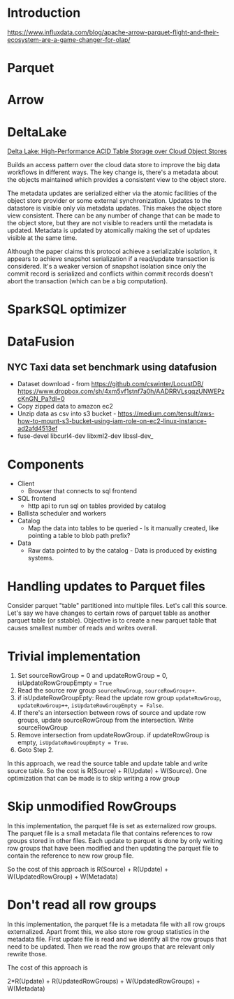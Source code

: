 # Introduction
https://www.influxdata.com/blog/apache-arrow-parquet-flight-and-their-ecosystem-are-a-game-changer-for-olap/
# Parquet
# Arrow
# DeltaLake
[Delta Lake: High-Performance ACID Table Storage over
Cloud Object Stores](https://cs.stanford.edu/people/matei/papers/2020/vldb_delta_lake.pdf)

Builds an access pattern over the cloud data store to improve the big data workflows in different ways.
The key change is, there's a metadata about the objects maintained which provides a consistent view to the object store.

The metadata updates are serialized either via the atomic facilities of the object store provider or some external synchronization.
Updates to the datastore is visible only via metadata updates. This makes the object store view consistent. There can be any number
of change that can be made to the object store, but they are not visible to readers until the metadata is updated. Metadata is updated
by atomically making the set of updates visible at the same time.

Although the paper claims this protocol achieve a serializable isolation, it appears to achieve snapshot serialization if a read/update transaction is considered. It's a weaker version of snapshot isolation since only the commit record is serialized and conflicts within commit records doesn't abort the transaction (which can be a big computation).

# SparkSQL optimizer

# DataFusion
## NYC Taxi data set benchmark using datafusion
* Dataset download - from https://github.com/cswinter/LocustDB/ https://www.dropbox.com/sh/4xm5vf1stnf7a0h/AADRRVLsqqzUNWEPzcKnGN_Pa?dl=0
* Copy zipped data to amazon ec2
* Unzip data as csv into s3 bucket - https://medium.com/tensult/aws-how-to-mount-s3-bucket-using-iam-role-on-ec2-linux-instance-ad2afd4513ef
* fuse-devel libcurl4-dev libxml2-dev libssl-dev_


# Components
* Client
  * Browser that connects to sql frontend
* SQL frontend
  * http api to run sql on tables provided by catalog
* Ballista scheduler and workers
* Catalog
  * Map the data into tables to be queried - Is it manually created, like pointing a table to blob path prefix?
* Data
  * Raw data pointed to by the catalog - Data is produced by existing systems.

# Handling updates to Parquet files
Consider parquet "table" partitioned into multiple files. Let's call this source. Let's say we have changes to certain rows of parquet table as another parquet table (or sstable). Objective is to create a new parquet table that causes smallest number of reads and writes overall.

# Trivial implementation

1. Set sourceRowGroup = 0 and updateRowGroup = 0, isUpdateRowGroupEmpty = `True`
2. Read the source row group `sourceRowGroup`, `sourceRowGroup++`.
3. if isUpdateRowGroupEpty: Read the update row group `updateRowGroup`, `updateRowGroup++`, `isUpdateRowGroupEmpty = False`.
4. If there's an intersection between rows of source and update row groups, update sourceRowGroup from the intersection. Write sourceRowGroup
5. Remove intersection from updateRowGroup. if updateRowGroup is empty, `isUpdateRowGroupEmpty = True`.
6. Goto Step 2.

In this approach, we read the source table and update table and write source table. So the cost is R(Source) + R(Update) + W(Source). One optimization that can be made is to skip writing a row group 

# Skip unmodified RowGroups
In this implementation, the parquet file is set as externalized row groups. The parquet file is a small metadata file that contains references to row groups stored in other files. Each update to parquet is done by only writing row groups that have been modified and then updating the parquet file to contain the reference to new row group file.

So the cost of this approach is R(Source) + R(Update) + W(UpdatedRowGroup) + W(Metadata)

# Don't read all row groups
In this implementation, the parquet file is a metadata file with all row groups externalized. Apart fromt this, we also store row group statistics in the metadata file. First update file is read and we identify all the row groups that need to be updated. Then we read the row groups that are relevant only rewrite those.

The cost of this approach is

2*R(Update) + R(UpdatedRowGroups) + W(UpdatedRowGroups) + W(Metadata)